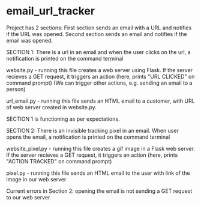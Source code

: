 # email_url_tracker
Project has 2 sections: First section sends an email with a URL and notifies if the URL was opened. Second section sends an email and notifies if the email was opened.  

SECTION 1: There is a url in an email and when the user clicks on the url, a notification is printed on the command terminal 

website.py - running this file creates a web server using Flask. If the server recieves a GET request, it triggers an action (here, prints "URL CLICKED" on command 
prompt) (We can trigger other actions, e.g. sending an email to a person) 

url_email.py - running this file sends an HTML email to a customer, with URL of web server created in website.py. 

SECTION 1 is functioning as per expectations. 



SECTION 2: There is an invisible tracking pixel in an email. When user opens the email, a notification is printed on the command terminal 

website_pixel.py - running this file creates a gif image in a Flask web server. If the server recieves a GET request, it triggers an action (here, prints 
"ACTION TRACKED" on command prompt) 

pixel.py - running this file sends an HTML email to the user with link of the image in our web server

Current errors in Section 2: opening the email is not sending a GET request to our web server 




